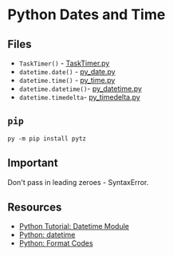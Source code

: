 # Python Dates and Time 

## Files

* `TaskTimer()` - [TaskTimer.py](TaskTimer.py)
* `datetime.date()` - [py_date.py](py_dates.py)  
* `datetime.time()` - [py_time.py](py_time.py) 
* `datetime.datetime()`- [py_datetime.py](py_datetime.py) 
* `datetime.timedelta`- [py_timedelta.py](py_timedelta.py) 

## `pip`

```
py -m pip install pytz
```

## Important 

Don't pass in leading zeroes - SyntaxError.

## Resources

* [Python Tutorial: Datetime Module](https://youtu.be/eirjjyP2qcQ)
* [Python: datetime](https://docs.python.org/3/library/datetime.html)
* [Python: Format Codes ](https://docs.python.org/3/library/datetime.html#strftime-and-strptime-format-codes)
